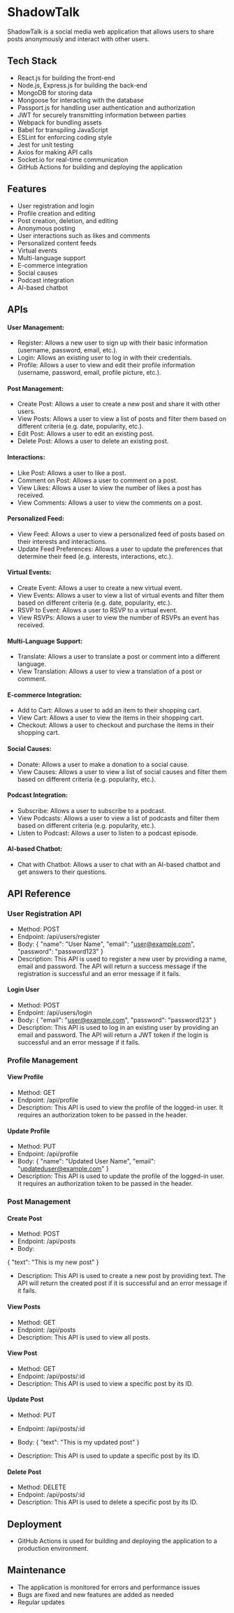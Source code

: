 # ShadowTalk

ShadowTalk is a social media web application that allows users to share posts anonymously and interact with other users.

## Tech Stack
- React.js for building the front-end
- Node.js, Express.js for building the back-end
- MongoDB for storing data
- Mongoose for interacting with the database
- Passport.js for handling user authentication and authorization
- JWT for securely transmitting information between parties
- Webpack for bundling assets
- Babel for transpiling JavaScript
- ESLint for enforcing coding style
- Jest for unit testing
- Axios for making API calls
- Socket.io for real-time communication
- GitHub Actions for building and deploying the application

## Features
- User registration and login
- Profile creation and editing
- Post creation, deletion, and editing
- Anonymous posting
- User interactions such as likes and comments
- Personalized content feeds
- Virtual events
- Multi-language support
- E-commerce integration
- Social causes
- Podcast integration
- AI-based chatbot

## APIs 

#### User Management:
- Register: Allows a new user to sign up with their basic information (username, password, email, etc.).
- Login: Allows an existing user to log in with their credentials.
- Profile: Allows a user to view and edit their profile information (username, password, email, profile picture, etc.).


#### Post Management:
- Create Post: Allows a user to create a new post and share it with other users.
- View Posts: Allows a user to view a list of posts and filter them based on different criteria (e.g. date, popularity, etc.).
- Edit Post: Allows a user to edit an existing post.
- Delete Post: Allows a user to delete an existing post.


#### Interactions:
- Like Post: Allows a user to like a post.
- Comment on Post: Allows a user to comment on a post.
- View Likes: Allows a user to view the number of likes a post has received.
- View Comments: Allows a user to view the comments on a post.


#### Personalized Feed:
- View Feed: Allows a user to view a personalized feed of posts based on their interests and interactions.
- Update Feed Preferences: Allows a user to update the preferences that determine their feed (e.g. interests, interactions, etc.).


#### Virtual Events:
- Create Event: Allows a user to create a new virtual event.
- View Events: Allows a user to view a list of virtual events and filter them based on different criteria (e.g. date, popularity, etc.).
- RSVP to Event: Allows a user to RSVP to a virtual event.
- View RSVPs: Allows a user to view the number of RSVPs an event has received.


#### Multi-Language Support:
- Translate: Allows a user to translate a post or comment into a different language.
- View Translation: Allows a user to view a translation of a post or comment.


#### E-commerce Integration:
- Add to Cart: Allows a user to add an item to their shopping cart.
- View Cart: Allows a user to view the items in their shopping cart.
- Checkout: Allows a user to checkout and purchase the items in their shopping cart.


#### Social Causes:
 - Donate: Allows a user to make a donation to a social cause.
- View Causes: Allows a user to view a list of social causes and filter them based on different criteria (e.g. popularity, etc.).


#### Podcast Integration:
- Subscribe: Allows a user to subscribe to a podcast.
- View Podcasts: Allows a user to view a list of podcasts and filter them based on different criteria (e.g. popularity, etc.).
- Listen to Podcast: Allows a user to listen to a podcast episode.


#### AI-based Chatbot:
- Chat with Chatbot: Allows a user to chat with an AI-based chatbot and get answers to their questions.


## API Reference

### User Registration API
- Method: POST
- Endpoint: /api/users/register
- Body:
{
"name": "User Name",
"email": "user@example.com",
"password": "password123"
}
- Description: This API is used to register a new user by providing a name, email and password. The API will return a success message if the registration is successful and an error message if it fails.

#### Login User

- Method: POST
- Endpoint: /api/users/login
- Body:
{
"email": "user@example.com",
"password": "password123"
}
- Description: This API is used to log in an existing user by providing an email and password. The API will return a JWT token if the login is successful and an error message if it fails.

### Profile Management

#### View Profile

- Method: GET
- Endpoint: /api/profile
- Description: This API is used to view the profile of the logged-in user. It requires an authorization token to be passed in the header.

#### Update Profile

- Method: PUT
- Endpoint: /api/profile
- Body:
{
"name": "Updated User Name",
"email": "updateduser@example.com"
}
- Description: This API is used to update the profile of the logged-in user. It requires an authorization token to be passed in the header.

### Post Management

#### Create Post

- Method: POST
- Endpoint: /api/posts
- Body:

{
"text": "This is my new post"
}
- Description: This API is used to create a new post by providing text. The API will return the created post if it is successful and an error message if it fails.

#### View Posts

- Method: GET
- Endpoint: /api/posts
- Description: This API is used to view all posts.

#### View Post

- Method: GET
- Endpoint: /api/posts/:id
- Description: This API is used to view a specific post by its ID.

#### Update Post

- Method: PUT
- Endpoint: /api/posts/:id
- Body:
{
"text": "This is my updated post"
}

- Description: This API is used to update a specific post by its ID.

#### Delete Post

- Method: DELETE
- Endpoint: /api/posts/:id
- Description: This API is used to delete a specific post by its ID.


## Deployment
- GitHub Actions is used for building and deploying the application to a production environment.

## Maintenance
- The application is monitored for errors and performance issues
- Bugs are fixed and new features are added as needed
- Regular updates


